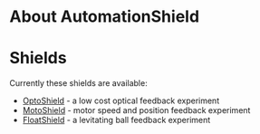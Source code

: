 # About AutomationShield

# Shields
Currently these shields are available:
* [OptoShield](https://github.com/gergelytakacs/AutomationShield/wiki/OptoShield) - a low cost optical feedback experiment
* [MotoShield](https://github.com/gergelytakacs/AutomationShield/wiki/MotoShield) - motor speed and position feedback experiment
* [FloatShield](https://github.com/gergelytakacs/AutomationShield/wiki/FloatShield) - a levitating ball feedback experiment